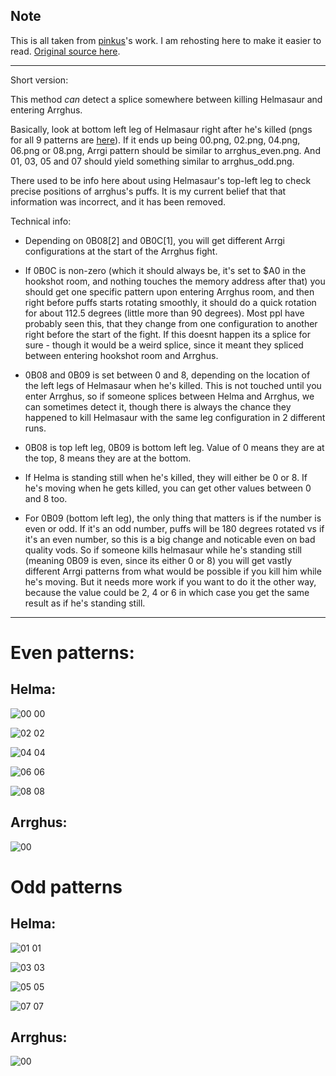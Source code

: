 ## Note

This is all taken from [pinkus](https://github.com/helgefmi)'s work. I am rehosting here to make it easier to read. [Original source here](https://pastebin.com/vD6JLmVJ).

---


Short version:

This method _can_ detect a splice somewhere between killing Helmasaur and entering Arrghus.

Basically, look at bottom left leg of Helmasaur right after he's killed (pngs for all 9 patterns are [here](.)). If it ends up being 00.png, 02.png, 04.png, 06.png or 08.png, Arrgi pattern should be similar to arrghus_even.png. And 01, 03, 05 and 07 should yield something similar to arrghus_odd.png.

There used to be info here about using Helmasaur's top-left leg to check precise positions of arrghus's puffs. It is my current belief that that information was incorrect, and it has been removed.

Technical info:

- Depending on 0B08[2] and 0B0C[1], you will get different Arrgi configurations at the start of the Arrghus fight.

- If 0B0C is non-zero (which it should always be, it's set to $A0 in the hookshot room, and nothing touches the memory address after that) you should get one specific pattern upon entering Arrghus room, and then right before puffs starts rotating smoothly, it should do a quick rotation for about 112.5 degrees (little more than 90 degrees). Most ppl have probably seen this, that they change from one configuration to another right before the start of the fight. If this doesnt happen its a splice for sure - though it would be a weird splice, since it meant they spliced between entering hookshot room and Arrghus.

- 0B08 and 0B09 is set between 0 and 8, depending on the location of the left legs of Helmasaur when he's killed. This is not touched until you enter Arrghus, so if someone splices between Helma and Arrghus, we can sometimes detect it, though there is always the chance they happened to kill Helmasaur with the same leg configuration in 2 different runs.

- 0B08 is top left leg, 0B09 is bottom left leg. Value of 0 means they are at the top, 8 means they are at the bottom.

- If Helma is standing still when he's killed, they will either be 0 or 8. If he's moving when he gets killed, you can get other values between 0 and 8 too.

- For 0B09 (bottom left leg), the only thing that matters is if the number is even or odd. If it's an odd number, puffs will be 180 degrees rotated vs if it's an even number, so this is a big change and noticable even on bad quality vods. So if someone kills helmasaur while he's standing still (meaning 0B09 is even, since its either 0 or 8) you will get vastly different Arrgi patterns from what would be possible if you kill him while he's moving. But it needs more work if you want to do it the other way, because the value could be 2, 4 or 6 in which case you get the same result as if he's standing still.

---

# Even patterns:

## Helma:

![00](helma_00.png)
00


![02](helma_02.png)
02


![04](helma_04.png)
04


![06](helma_06.png)
06


![08](helma_08.png)
08

## Arrghus:

![00](arrghus_even.png)


# Odd patterns

## Helma:

![01](helma_01.png)
01


![03](helma_03.png)
03


![05](helma_05.png)
05


![07](helma_07.png)
07



## Arrghus:

![00](arrghus_odd.png)
